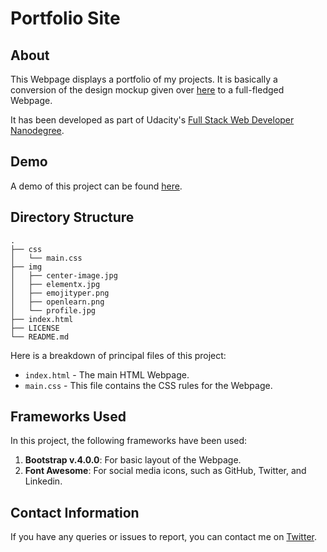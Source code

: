 # Portfolio Site
## About
This Webpage displays a portfolio of my projects. It is basically a conversion of the design mockup given over [here](https://d17h27t6h515a5.cloudfront.net/topher/2017/November/5a136147_design-mockup-portfolio/design-mockup-portfolio.pdf) to a full-fledged Webpage. 

It has been developed as part of Udacity's [Full Stack Web Developer Nanodegree](https://in.udacity.com/course/full-stack-web-developer-nanodegree--nd004).

## Demo
A demo of this project can be found [here](https://sdey96.github.io/udacity-portfolio-site/index.html).

## Directory Structure
```
.
├── css
│   └── main.css
├── img
│   ├── center-image.jpg
│   ├── elementx.jpg
│   ├── emojityper.png
│   ├── openlearn.png
│   └── profile.jpg
├── index.html
├── LICENSE
└── README.md
```

Here is a breakdown of principal files of this project:

  - `index.html` - The main HTML Webpage.
  - `main.css` - This file contains the CSS rules for the Webpage.

## Frameworks Used
In this project, the following frameworks have been used:
   1. **Bootstrap v.4.0.0**: For basic layout of the Webpage.
   2. **Font Awesome**: For social media icons, such as GitHub, Twitter, and Linkedin. 

## Contact Information
If you have any queries or issues to report, you can contact me on [Twitter](https://twitter.com/SDey_96).

